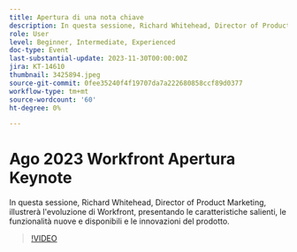 ```yaml
---
title: Apertura di una nota chiave
description: In questa sessione, Richard Whitehead, Director of Product Marketing, illustrerà l'evoluzione di Workfront, presentando le caratteristiche salienti, le funzionalità nuove e disponibili e le innovazioni del prodotto.
role: User
level: Beginner, Intermediate, Experienced
doc-type: Event
last-substantial-update: 2023-11-30T00:00:00Z
jira: KT-14610
thumbnail: 3425894.jpeg
source-git-commit: 0fee35240f4f19707da7a222680858ccf89d0377
workflow-type: tm+mt
source-wordcount: '60'
ht-degree: 0%

---
```



# Ago 2023 Workfront Apertura Keynote

In questa sessione, Richard Whitehead, Director of Product Marketing, illustrerà l&#39;evoluzione di Workfront, presentando le caratteristiche salienti, le funzionalità nuove e disponibili e le innovazioni del prodotto.

>[!VIDEO](https://video.tv.adobe.com/v/3425894/?learn=on)
